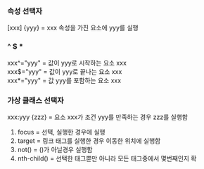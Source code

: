 ### 속성 선택자

[xxx] {yyy} = xxx 속성을 가진 요소에 yyy를 실행

### ^ $ *

xxx^="yyy" = 값이 yyy로 시작하는 요소 xxx   
xxx$="yyy" = 값이 yyy로 끝나는 요소 xxx   
xxx*="yyy" = 값 yyy를 포함하는 요소 xxx    

### 가상 클래스 선택자

xxx:yyy {zzz} = 요소 xxx가 조건 yyy를 만족하는 경우 zzz를 실행함  

1. focus = 선택, 실행한 경우에 실행
2. target = 링크 태그를 실행한 경우 이동한 위치에 실행함
3. not() = ()가 아닐경우 실행함
4. nth-child() = 선택한 태그뿐만 아니라 모든 태그중에서 몇번째인지 확
